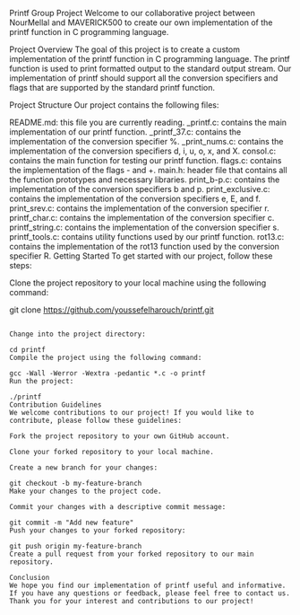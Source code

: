 Printf Group Project
Welcome to our collaborative project between NourMellal and MAVERICK500 to create our own implementation of the printf function in C programming language.

Project Overview
The goal of this project is to create a custom implementation of the printf function in C programming language. The printf function is used to print formatted output to the standard output stream. Our implementation of printf should support all the conversion specifiers and flags that are supported by the standard printf function.

Project Structure
Our project contains the following files:

README.md: this file you are currently reading.
_printf.c: contains the main implementation of our printf function.
_printf_37.c: contains the implementation of the conversion specifier %.
_print_nums.c: contains the implementation of the conversion specifiers d, i, u, o, x, and X.
consol.c: contains the main function for testing our printf function.
flags.c: contains the implementation of the flags - and +.
main.h: header file that contains all the function prototypes and necessary libraries.
print_b-p.c: contains the implementation of the conversion specifiers b and p.
print_exclusive.c: contains the implementation of the conversion specifiers e, E, and f.
print_srev.c: contains the implementation of the conversion specifier r.
printf_char.c: contains the implementation of the conversion specifier c.
printf_string.c: contains the implementation of the conversion specifier s.
printf_tools.c: contains utility functions used by our printf function.
rot13.c: contains the implementation of the rot13 function used by the conversion specifier R.
Getting Started
To get started with our project, follow these steps:

Clone the project repository to your local machine using the following command:

git clone https://github.com/youssefelharouch/printf.git
```

Change into the project directory:

cd printf
Compile the project using the following command:

gcc -Wall -Werror -Wextra -pedantic *.c -o printf
Run the project:

./printf
Contribution Guidelines
We welcome contributions to our project! If you would like to contribute, please follow these guidelines:

Fork the project repository to your own GitHub account.

Clone your forked repository to your local machine.

Create a new branch for your changes:

git checkout -b my-feature-branch
Make your changes to the project code.

Commit your changes with a descriptive commit message:

git commit -m "Add new feature"
Push your changes to your forked repository:

git push origin my-feature-branch
Create a pull request from your forked repository to our main repository.

Conclusion
We hope you find our implementation of printf useful and informative. If you have any questions or feedback, please feel free to contact us. Thank you for your interest and contributions to our project!
